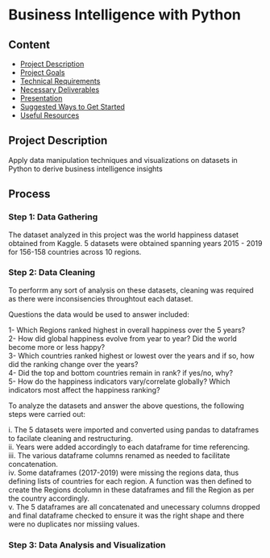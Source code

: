 # Business Intelligence with Python

## Content
- [Project Description](#project-description)
- [Project Goals](#project-goals)
- [Technical Requirements](#technical-requirements)
- [Necessary Deliverables](#necessary-deliverables)
- [Presentation](#presentation)
- [Suggested Ways to Get Started](#suggested-ways-to-get-started)
- [Useful Resources](#useful-resources)

## Project Description

Apply data manipulation techniques and visualizations on datasets in Python to derive business intelligence insights

## Process

### Step 1: Data Gathering

The dataset analyzed in this project was the world happiness dataset obtained from Kaggle. 5 datasets were obtained spanning years 2015 - 2019 for 156-158 countries across 10 regions.

### Step 2: Data Cleaning

To perforrm any sort of analysis on these datasets, cleaning was required as there were inconsisencies throughtout each dataset.

Questions the data would be used to answer included:

1- Which Regions ranked highest in overall happiness over the 5 years?<br/>
2- How did global happiness evolve from year to year? Did the world become more or less happy?<br/>
3- Which countries ranked highest or lowest over the years and if so, how did the ranking change over the years?<br/>
4- Did the top and bottom countries remain in rank? if yes/no, why?<br/>
5- How do the happiness indicators vary/correlate globally? Which indicators most affect the happiness ranking?<br/>

To analyze the datasets and answer the above questions, the following steps were carried out:

i.    The 5 datasets were imported and converted using pandas to dataframes to facilate cleaning and restructuring.<br/>
ii.   Years were added accordingly to each dataframe for time referencing.<br/>
iii.  The various dataframe columns renamed as needed to facilitate concatenation.<br/>
iv.   Some dataframes (2017-2019) were missing the regions data, thus defining lists of countries for each region. A function was then defined to create the Regions dcolumn in these dataframes and fill the Region as per the country accordingly.<br/>
v.    The 5 dataframes are all concatenated and unecessary columns dropped and final dataframe checked to ensure it was the right shape and there were no duplicates nor missiing values.<br/>

### Step 3: Data Analysis and Visualization





